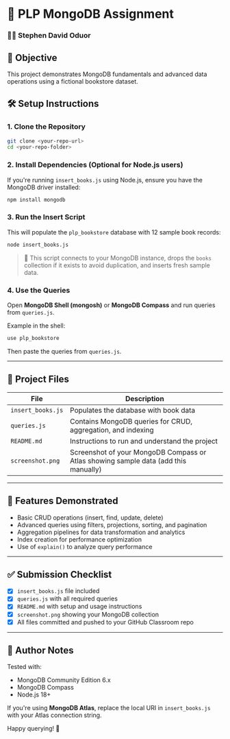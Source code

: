 # 📘 PLP MongoDB Assignment  
### 👨‍💻 Stephen David Oduor

## 🚀 Objective
This project demonstrates MongoDB fundamentals and advanced data operations using a fictional bookstore dataset.

## 🛠️ Setup Instructions

### 1. Clone the Repository
```bash
git clone <your-repo-url>
cd <your-repo-folder>
```

### 2. Install Dependencies (Optional for Node.js users)
If you're running `insert_books.js` using Node.js, ensure you have the MongoDB driver installed:
```bash
npm install mongodb
```

### 3. Run the Insert Script
This will populate the `plp_bookstore` database with 12 sample book records:
```bash
node insert_books.js
```

> 📌 This script connects to your MongoDB instance, drops the `books` collection if it exists to avoid duplication, and inserts fresh sample data.

### 4. Use the Queries
Open **MongoDB Shell (mongosh)** or **MongoDB Compass** and run queries from `queries.js`.

Example in the shell:
```bash
use plp_bookstore
```
Then paste the queries from `queries.js`.

---

## 📂 Project Files

| File | Description |
|------|-------------|
| `insert_books.js` | Populates the database with book data |
| `queries.js` | Contains MongoDB queries for CRUD, aggregation, and indexing |
| `README.md` | Instructions to run and understand the project |
| `screenshot.png` | Screenshot of your MongoDB Compass or Atlas showing sample data (add this manually) |

---

## 🧪 Features Demonstrated

- Basic CRUD operations (insert, find, update, delete)
- Advanced queries using filters, projections, sorting, and pagination
- Aggregation pipelines for data transformation and analytics
- Index creation for performance optimization
- Use of `explain()` to analyze query performance

---

## ✅ Submission Checklist

- [x] `insert_books.js` file included
- [x] `queries.js` with all required queries
- [x] `README.md` with setup and usage instructions
- [x] `screenshot.png` showing your MongoDB collection
- [x] All files committed and pushed to your GitHub Classroom repo

---

## 🧠 Author Notes

Tested with:
- MongoDB Community Edition 6.x
- MongoDB Compass
- Node.js 18+

If you're using **MongoDB Atlas**, replace the local URI in `insert_books.js` with your Atlas connection string.

Happy querying! 🚀
